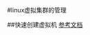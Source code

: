 #linux虚拟集群的管理

##快速创建虚拟机
[参考文档](http://www.ibm.com/developerworks/cn/cloud/library/1312_zhuzq_clonevmdeploy/)

